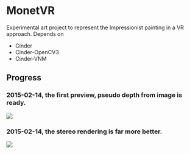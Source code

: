 MonetVR
==============

Experimental art project to represent the Impressionist painting in a VR approach.
Depends on
* Cinder
* Cinder-OpenCV3
* Cinder-VNM

Progress
---------------

### 2015-02-14, the first preview, pseudo depth from image is ready.
![](https://raw.githubusercontent.com/vnm-interactive/MonetVR/master/doc/2016-02-14.jpg)

### 2015-02-14, the stereo rendering is far more better.
![](https://raw.githubusercontent.com/vnm-interactive/MonetVR/master/doc/2016-02-14.jpg)
